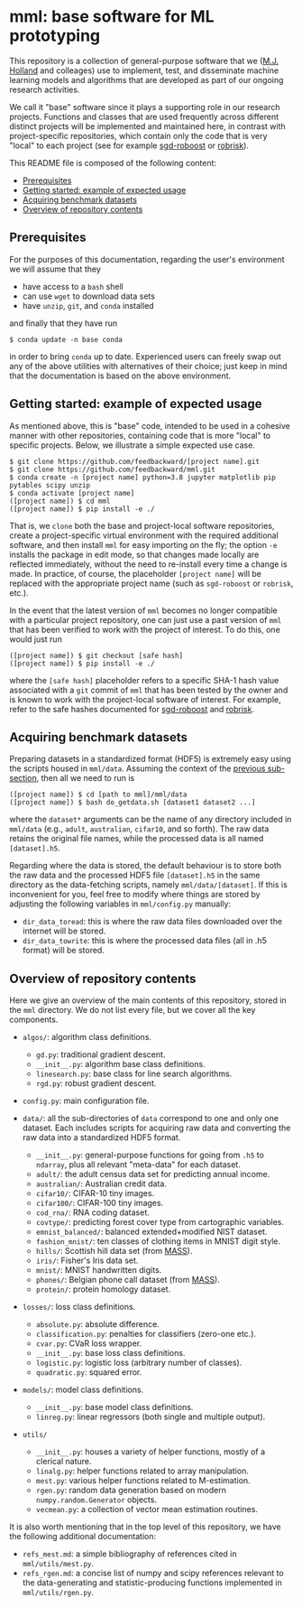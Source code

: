 # mml: base software for ML prototyping

This repository is a collection of general-purpose software that we (<a href="https://github.com/feedbackward">M.J. Holland</a> and colleages) use to implement, test, and disseminate machine learning models and algorithms that are developed as part of our ongoing research activities.

We call it "base" software since it plays a supporting role in our research projects. Functions and classes that are used frequently across different distinct projects will be implemented and maintained here, in contrast with project-specific repositories, which contain only the code that is very "local" to each project (see for example <a href="https://github.com/feedbackward/sgd-roboost">sgd-roboost</a> or <a href="https://github.com/feedbackward/robrisk">robrisk</a>).

This README file is composed of the following content:

- <a href="#prereq">Prerequisites</a>
- <a href="#start">Getting started: example of expected usage</a>
- <a href="#data">Acquiring benchmark datasets</a>
- <a href="#content_overview">Overview of repository contents</a>


<a id="prereq"></a>
## Prerequisites

For the purposes of this documentation, regarding the user's environment we will assume that they

- have access to a `bash` shell
- can use `wget` to download data sets
- have `unzip`, `git`, and `conda` installed

and finally that they have run

```
$ conda update -n base conda
```

in order to bring `conda` up to date. Experienced users can freely swap out any of the above utilities with alternatives of their choice; just keep in mind that the documentation is based on the above environment.


<a id="start"></a>
## Getting started: example of expected usage

As mentioned above, this is "base" code, intended to be used in a cohesive manner with other repositories, containing code that is more "local" to specific projects. Below, we illustrate a simple expected use case.

```
$ git clone https://github.com/feedbackward/[project name].git
$ git clone https://github.com/feedbackward/mml.git
$ conda create -n [project name] python=3.8 jupyter matplotlib pip pytables scipy unzip
$ conda activate [project name]
([project name]) $ cd mml
([project name]) $ pip install -e ./
```

That is, we `clone` both the base and project-local software repositories, create a project-specific virtual environment with the required additional software, and then install `mml` for easy importing on the fly; the option `-e` installs the package in edit mode, so that changes made locally are reflected immediately, without the need to re-install every time a change is made. In practice, of course, the placeholder `[project name]` will be replaced with the appropriate project name (such as `sgd-roboost` or `robrisk`, etc.).

In the event that the latest version of `mml` becomes no longer compatible with a particular project repository, one can just use a past version of `mml` that has been verified to work with the project of interest. To do this, one would just run

```
([project name]) $ git checkout [safe hash]
([project name]) $ pip install -e ./
```

where the `[safe hash]` placeholder refers to a specific SHA-1 hash value associated with a `git` commit of `mml` that has been tested by the owner and is known to work with the project-local software of interest. For example, refer to the safe hashes documented for <a href="https://github.com/feedbackward/sgd-roboost#safehash">sgd-roboost</a> and <a href="https://github.com/feedbackward/robrisk#safehash">robrisk</a>.


<a id="data"></a>
## Acquiring benchmark datasets

Preparing datasets in a standardized format (HDF5) is extremely easy using the scripts housed in `mml/data`. Assuming the context of the <a href="#start">previous sub-section</a>, then all we need to run is

```
([project name]) $ cd [path to mml]/mml/data
([project name]) $ bash do_getdata.sh [dataset1 dataset2 ...]
```

where the `dataset*` arguments can be the name of any directory included in `mml/data` (e.g., `adult`, `australian`, `cifar10`, and so forth). The raw data retains the original file names, while the processed data is all named `[dataset].h5`.

Regarding where the data is stored, the default behaviour is to store both the raw data and the processed HDF5 file `[dataset].h5` in the same directory as the data-fetching scripts, namely `mml/data/[dataset]`. If this is inconvenient for you, feel free to modify where things are stored by adjusting the following variables in `mml/config.py` manually:

- `dir_data_toread`: this is where the raw data files downloaded over the internet will be stored.
- `dir_data_towrite`: this is where the processed data files (all in .h5 format) will be stored.


<a id="content_overview"></a>
## Overview of repository contents

Here we give an overview of the main contents of this repository, stored in the `mml` directory. We do not list every file, but we cover all the key components.

- `algos/`: algorithm class definitions.

  - `gd.py`: traditional gradient descent.
  - `__init__.py`: algorithm base class definitions.
  - `linesearch.py`: base class for line search algorithms.
  - `rgd.py`: robust gradient descent.

- `config.py`: main configuration file.

- `data/`: all the sub-directories of `data` correspond to one and only one dataset. Each includes scripts for acquiring raw data and converting the raw data into a standardized HDF5 format.

  - `__init__.py`: general-purpose functions for going from `.h5` to `ndarray`, plus all relevant "meta-data" for each dataset.
  - `adult/`: the adult census data set for predicting annual income.
  - `australian/`: Australian credit data.
  - `cifar10/`: CIFAR-10 tiny images.
  - `cifar100/`: CIFAR-100 tiny images.
  - `cod_rna/`: RNA coding dataset.
  - `covtype/`: predicting forest cover type from cartographic variables.
  - `emnist_balanced/`: balanced extended+modified NIST dataset.
  - `fashion_mnist/`: ten classes of clothing items in MNIST digit style.
  - `hills/`: Scottish hill data set (from <a href="https://CRAN.R-project.org/package=MASS">MASS</a>).
  - `iris/`: Fisher's Iris data set.
  - `mnist/`: MNIST handwritten digits.
  - `phones/`: Belgian phone call dataset (from <a href="https://CRAN.R-project.org/package=MASS">MASS</a>).
  - `protein/`: protein homology dataset.

- `losses/`: loss class definitions.

  - `absolute.py`: absolute difference.
  - `classification.py`: penalties for classifiers (zero-one etc.).
  - `cvar.py`: CVaR loss wrapper.
  - `__init__.py`: base loss class definitions.
  - `logistic.py`: logistic loss (arbitrary number of classes).
  - `quadratic.py`: squared error.
  

- `models/`: model class definitions.

  - `__init__.py`: base model class definitions.
  - `linreg.py`: linear regressors (both single and multiple output).

- `utils/`

  - `__init__.py`: houses a variety of helper functions, mostly of a clerical nature.
  - `linalg.py`: helper functions related to array manipulation.
  - `mest.py`: various helper functions related to M-estimation.
  - `rgen.py`: random data generation based on modern `numpy.random.Generator` objects.
  - `vecmean.py`: a collection of vector mean estimation routines.


It is also worth mentioning that in the top level of this repository, we have the following additional documentation:

- `refs_mest.md`: a simple bibliography of references cited in `mml/utils/mest.py`.
- `refs_rgen.md`: a concise list of numpy and scipy references relevant to the data-generating and statistic-producing functions implemented in `mml/utils/rgen.py`.
